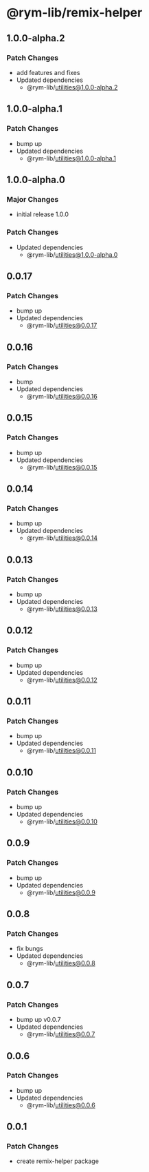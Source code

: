 # @rym-lib/remix-helper

## 1.0.0-alpha.2

### Patch Changes

- add features and fixes
- Updated dependencies
  - @rym-lib/utilities@1.0.0-alpha.2

## 1.0.0-alpha.1

### Patch Changes

- bump up
- Updated dependencies
  - @rym-lib/utilities@1.0.0-alpha.1

## 1.0.0-alpha.0

### Major Changes

- initial release 1.0.0

### Patch Changes

- Updated dependencies
  - @rym-lib/utilities@1.0.0-alpha.0

## 0.0.17

### Patch Changes

- bump up
- Updated dependencies
  - @rym-lib/utilities@0.0.17

## 0.0.16

### Patch Changes

- bump
- Updated dependencies
  - @rym-lib/utilities@0.0.16

## 0.0.15

### Patch Changes

- bump up
- Updated dependencies
  - @rym-lib/utilities@0.0.15

## 0.0.14

### Patch Changes

- bump up
- Updated dependencies
  - @rym-lib/utilities@0.0.14

## 0.0.13

### Patch Changes

- bump up
- Updated dependencies
  - @rym-lib/utilities@0.0.13

## 0.0.12

### Patch Changes

- bump up
- Updated dependencies
  - @rym-lib/utilities@0.0.12

## 0.0.11

### Patch Changes

- bump up
- Updated dependencies
  - @rym-lib/utilities@0.0.11

## 0.0.10

### Patch Changes

- bump up
- Updated dependencies
  - @rym-lib/utilities@0.0.10

## 0.0.9

### Patch Changes

- bump up
- Updated dependencies
  - @rym-lib/utilities@0.0.9

## 0.0.8

### Patch Changes

- fix bungs
- Updated dependencies
  - @rym-lib/utilities@0.0.8

## 0.0.7

### Patch Changes

- bump up v0.0.7
- Updated dependencies
  - @rym-lib/utilities@0.0.7

## 0.0.6

### Patch Changes

- bump up
- Updated dependencies
  - @rym-lib/utilities@0.0.6

## 0.0.1

### Patch Changes

- create remix-helper package
